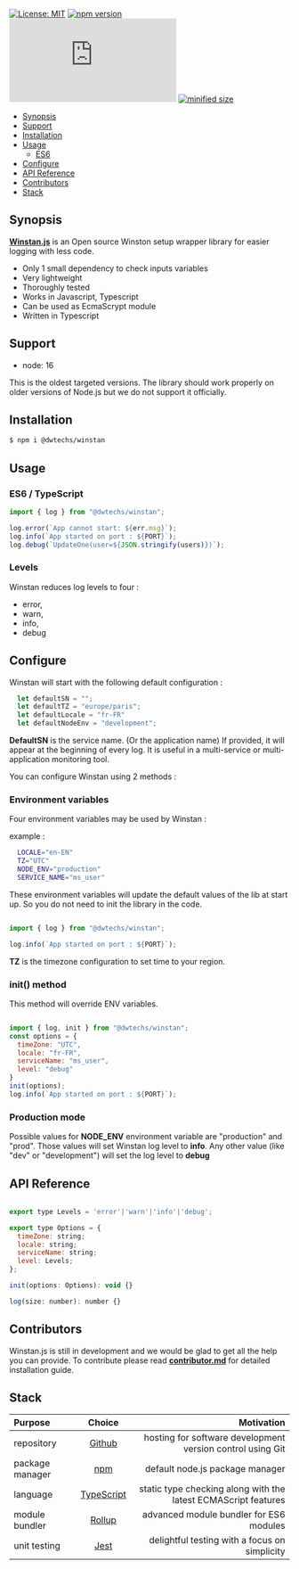 
[![License: MIT](https://img.shields.io/npm/l/@dwtechs/sparray.svg?color=brightgreen)](https://opensource.org/licenses/MIT)
[![npm version](https://badge.fury.io/js/%40dwtechs%2Fsparray.svg)](https://www.npmjs.com/package/@dwtechs/sparray)
[![last version release date](https://img.shields.io/github/release-date/DWTechs/Sparray.js)](https://www.npmjs.com/package/@dwtechs/sparray)
[![minified size](https://img.shields.io/bundlephobia/min/@dwtechs/sparray?color=brightgreen)](https://www.npmjs.com/package/@dwtechs/sparray)

- [Synopsis](#synopsis)
- [Support](#support)
- [Installation](#installation)
- [Usage](#usage)
  - [ES6](#es6)
- [Configure](#configure)
- [API Reference](#api-reference)
- [Contributors](#contributors)
- [Stack](#stack)


## Synopsis

**[Winstan.js](https://github.com/DWTechs/Winstan.js)** is an Open source Winston setup wrapper library for easier logging with less code.

- Only 1 small dependency to check inputs variables
- Very lightweight
- Thoroughly tested
- Works in Javascript, Typescript
- Can be used as EcmaScrypt module
- Written in Typescript


## Support

- node: 16

This is the oldest targeted versions. The library should work properly on older versions of Node.js but we do not support it officially.  


## Installation

```bash
$ npm i @dwtechs/winstan
```


## Usage


### ES6 / TypeScript

```javascript
import { log } from "@dwtechs/winstan";

log.error(`App cannot start: ${err.msg}`);
log.info(`App started on port : ${PORT}`);
log.debug(`UpdateOne(user=${JSON.stringify(users)})`);

```


### Levels

Winstan reduces log levels to four : 
  - error,
  - warn,
  - info,
  - debug


## Configure

Winstan will start with the following default configuration : 

```Javascript
  let defaultSN = "";
  let defaultTZ = "europe/paris";
  let defaultLocale = "fr-FR"
  let defaultNodeEnv = "development";
```

**DefaultSN** is the service name. (Or the application name)
If provided, it will appear at the beginning of every log.
It is useful in a multi-service or multi-application monitoring tool.

You can configure Winstan using 2 methods :

### Environment variables

Four environment variables may be used by Winstan : 

example :

```bash
  LOCALE="en-EN"
  TZ="UTC"
  NODE_ENV="production"
  SERVICE_NAME="ms_user"
```

These environment variables will update the default values of the lib at start up.
So you do not need to init the library in the code.

```javascript

import { log } from "@dwtechs/winstan";

log.info(`App started on port : ${PORT}`);

```

**TZ** is the timezone configuration to set time to your region.

### init() method

This method will override ENV variables.

```javascript

import { log, init } from "@dwtechs/winstan";
const options = {
  timeZone: "UTC",
  locale: "fr-FR",
  serviceName: "ms_user",
  level: "debug"
}
init(options);
log.info(`App started on port : ${PORT}`);

```

### Production mode

Possible values for **NODE_ENV** environment variable are "production" and "prod".
Those values will set Winstan log level to **info**.
Any other value (like "dev" or "development") will set the log level to **debug**


## API Reference


```javascript

export type Levels = 'error'|'warn'|'info'|'debug';

export type Options = {
  timeZone: string;
  locale: string;
  serviceName: string;
  level: Levels;
};

init(options: Options): void {}

log(size: number): number {}

```

## Contributors

Winstan.js is still in development and we would be glad to get all the help you can provide.
To contribute please read **[contributor.md](https://github.com/DWTechs/Winstan.js/blob/main/contributor.md)** for detailed installation guide.


## Stack

| Purpose         |                    Choice                    |                                                     Motivation |
| :-------------- | :------------------------------------------: | -------------------------------------------------------------: |
| repository      |        [Github](https://github.com/)         |     hosting for software development version control using Git |
| package manager |     [npm](https://www.npmjs.com/get-npm)     |                                default node.js package manager |
| language        | [TypeScript](https://www.typescriptlang.org) | static type checking along with the latest ECMAScript features |
| module bundler  |      [Rollup](https://rollupjs.org)          |                        advanced module bundler for ES6 modules |
| unit testing    |          [Jest](https://jestjs.io/)          |                  delightful testing with a focus on simplicity |
